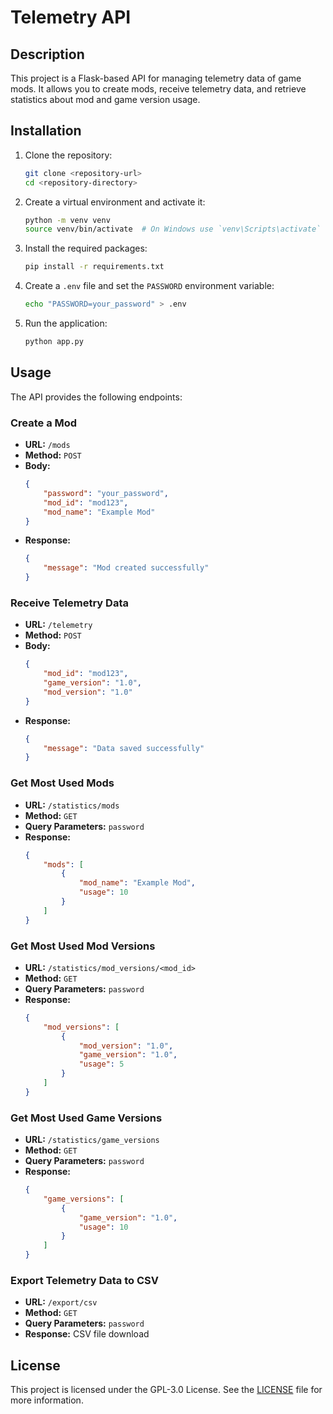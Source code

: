 # Telemetry API

## Description

This project is a Flask-based API for managing telemetry data of game mods. It allows you to create mods, receive
telemetry data, and retrieve statistics about mod and game version usage.

## Installation

1. Clone the repository:
    ```sh
    git clone <repository-url>
    cd <repository-directory>
    ```

2. Create a virtual environment and activate it:
    ```sh
    python -m venv venv
    source venv/bin/activate  # On Windows use `venv\Scripts\activate`
    ```

3. Install the required packages:
    ```sh
    pip install -r requirements.txt
    ```

4. Create a `.env` file and set the `PASSWORD` environment variable:
    ```sh
    echo "PASSWORD=your_password" > .env
    ```

5. Run the application:
    ```sh
    python app.py
    ```

## Usage

The API provides the following endpoints:

### Create a Mod

- **URL:** `/mods`
- **Method:** `POST`
- **Body:**
    ```json
    {
        "password": "your_password",
        "mod_id": "mod123",
        "mod_name": "Example Mod"
    }
    ```
- **Response:**
    ```json
    {
        "message": "Mod created successfully"
    }
    ```

### Receive Telemetry Data

- **URL:** `/telemetry`
- **Method:** `POST`
- **Body:**
    ```json
    {
        "mod_id": "mod123",
        "game_version": "1.0",
        "mod_version": "1.0"
    }
    ```
- **Response:**
    ```json
    {
        "message": "Data saved successfully"
    }
    ```

### Get Most Used Mods

- **URL:** `/statistics/mods`
- **Method:** `GET`
- **Query Parameters:** `password`
- **Response:**
    ```json
    {
        "mods": [
            {
                "mod_name": "Example Mod",
                "usage": 10
            }
        ]
    }
    ```

### Get Most Used Mod Versions

- **URL:** `/statistics/mod_versions/<mod_id>`
- **Method:** `GET`
- **Query Parameters:** `password`
- **Response:**
    ```json
    {
        "mod_versions": [
            {
                "mod_version": "1.0",
                "game_version": "1.0",
                "usage": 5
            }
        ]
    }
    ```

### Get Most Used Game Versions

- **URL:** `/statistics/game_versions`
- **Method:** `GET`
- **Query Parameters:** `password`
- **Response:**
    ```json
    {
        "game_versions": [
            {
                "game_version": "1.0",
                "usage": 10
            }
        ]
    }
    ```

### Export Telemetry Data to CSV

- **URL:** `/export/csv`
- **Method:** `GET`
- **Query Parameters:** `password`
- **Response:** CSV file download

## License

This project is licensed under the GPL-3.0 License. See the [LICENSE](LICENSE) file for more information.
